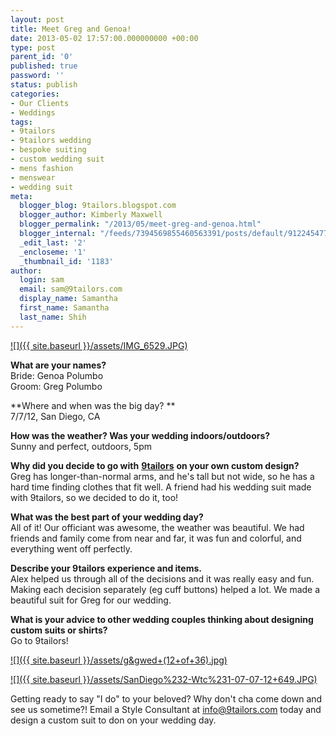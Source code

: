 ```yaml
---
layout: post
title: Meet Greg and Genoa!
date: 2013-05-02 17:57:00.000000000 +00:00
type: post
parent_id: '0'
published: true
password: ''
status: publish
categories:
- Our Clients
- Weddings
tags:
- 9tailors
- 9tailors wedding
- bespoke suiting
- custom wedding suit
- mens fashion
- menswear
- wedding suit
meta:
  blogger_blog: 9tailors.blogspot.com
  blogger_author: Kimberly Maxwell
  blogger_permalink: "/2013/05/meet-greg-and-genoa.html"
  blogger_internal: "/feeds/7394569855460563391/posts/default/9122454773751841468"
  _edit_last: '2'
  _encloseme: '1'
  _thumbnail_id: '1183'
author:
  login: sam
  email: sam@9tailors.com
  display_name: Samantha
  first_name: Samantha
  last_name: Shih
---
```

[![]({{ site.baseurl }}/assets/IMG_6529.JPG)](http://3.bp.blogspot.com/-z5pwGs-QZvE/UYKnaJMMV6I/AAAAAAAACx0/G7exMxyl1tc/s1600/IMG_6529.JPG)

  
**What are your names?**  
Bride: Genoa Polumbo  
Groom: Greg Polumbo  
  
**Where and when was the big day? **  
7/7/12, San Diego, CA  
  
**How was the weather? Was your wedding indoors/outdoors?**  
Sunny and perfect, outdoors, 5pm  
  
**Why did you decide to go with** [**9tailors**](http://www.9tailors.com/) **on your own custom design?**  
Greg has longer-than-normal arms, and he's tall but not wide, so he has a hard time finding clothes that fit well. A friend had his wedding suit made with 9tailors, so we decided to do it, too!

  
**What was the best part of your wedding day?**  
All of it! Our officiant was awesome, the weather was beautiful. We had friends and family come from near and far, it was fun and colorful, and everything went off perfectly.  
  
  
**Describe your 9tailors experience and items.**  
Alex helped us through all of the decisions and it was really easy and fun. Making each decision separately (eg cuff buttons) helped a lot. We made a beautiful suit for Greg for our wedding.  
  
**What is your advice to other wedding couples thinking about designing custom suits or shirts?**  
Go to 9tailors!  
  

[![]({{ site.baseurl }}/assets/g&gwed+(12+of+36).jpg)](http://3.bp.blogspot.com/-ZiYj57HuCJ0/UYKnXn5U5zI/AAAAAAAACxs/4YBbVNgJQjA/s1600/g&gwed+(12+of+36).jpg)

[![]({{ site.baseurl }}/assets/SanDiego%232-Wtc%231-07-07-12+649.JPG)](http://3.bp.blogspot.com/-S39tDDXbGWg/UYKnoNg74CI/AAAAAAAACx8/0bXkfJgVVGk/s1600/SanDiego%232-Wtc%231-07-07-12+649.JPG)

Getting ready to say "I do" to your beloved? Why don't cha come down and see us sometime?! Email a Style Consultant at [info@9tailors.com](mailto:info@9tailors.com) today and design a custom suit to don on your wedding day.